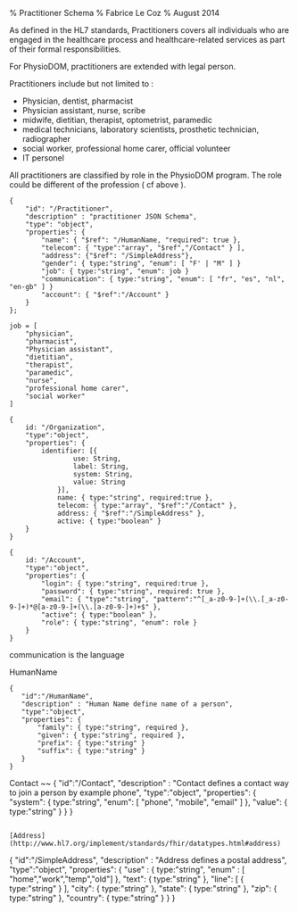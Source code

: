 % Practitioner Schema
% Fabrice Le Coz
% August 2014

As defined in the HL7 standards, Practitioners covers all individuals who are engaged in the healthcare process 
and healthcare-related services as part of their formal responsibilities.

For PhysioDOM, practitioners are extended with legal person.

Practitioners include but not limited to :

  - Physician, dentist, pharmacist
  - Physician assistant, nurse, scribe
  - midwife, dietitian, therapist, optometrist, paramedic
  - medical technicians, laboratory scientists, prosthetic technician, radiographer
  - social worker, professional home carer, official volunteer
  - IT personel
  
All practitioners are classified by role in the PhysioDOM program. The role could be different of the profession ( cf above ).

~~~
{
	"id": "/Practitioner",
	"description" : "practitioner JSON Schema",
	"type": "object",
	"properties": {
	    "name": { "$ref": "/HumanName, "required": true },
	    "telecom": { "type":"array", "$ref","/Contact" } ],
		"address": {"$ref": "/SimpleAddress"},
		"gender": { type:"string", "enum": [ "F' | "M" ] }
		"job": { type:"string", "enum": job }
		"communication": { type:"string", "enum": [ "fr", "es", "nl", "en-gb" ] }
		"account": { "$ref":"/Account" }
	}
};

job = [
    "physician",
    "pharmacist",
    "Physician assistant",
    "dietitian",
    "therapist",
    "paramedic",
    "nurse",
    "professional home carer",
    "social worker"
]

{ 
    id: "/Organization",
    "type":"object",
    "properties": {
        identifier: [{
                use: String,
                label: String,
                system: String,
                value: String
            }],
            name: { type:"string", required:true },
            telecom: { type:"array", "$ref":"/Contact" },
            address: { "$ref":"/SimpleAddress" },
            active: { type:"boolean" }
    }
}

{ 
    id: "/Account",
    "type":"object",
    "properties": {
        "login": { type:"string", required:true },
        "password": { type:"string", required: true },
        "email": { "type":"string", "pattern":"^[_a-z0-9-]+(\\.[_a-z0-9-]+)*@[a-z0-9-]+(\\.[a-z0-9-]+)+$" },
        "active": { type:"boolean" },
        "role": { type:"string", "enum": role }
    }
}
~~~

communication is the language 

HumanName
 ~~~
 {
    "id":"/HumanName",
    "description" : "Human Name define name of a person",
    "type":"object",
    "properties": {
        "family": { type:"string", required },
        "given": { type:"string", required },
        "prefix": { type:"string" }
        "suffix": { type:"string" }
    }
}
~~~

Contact
~~
{
    "id":"/Contact",
    "description" : "Contact defines a contact way to join a person by example phone",
    "type":"object",
    "properties": {
        "system": { type:"string", "enum": [ "phone", "mobile", "email" ] },
        "value": { type:"string" }
    }
}
~~~

[Address](http://www.hl7.org/implement/standards/fhir/datatypes.html#address)
~~~
{
    "id":"/SimpleAddress",
    "description" : "Address defines a postal address",
    "type":"object",
    "properties": {
        "use" : { type:"string", "enum" : [ "home","work","temp","old"]  },
        "text": { type:"string" },
        "line": [ { type:"string" } ],
        "city": { type:"string" },
        "state": { type:"string" },
        "zip": { type:"string" },
        "country": { type:"string" }
    }
}
~~~

